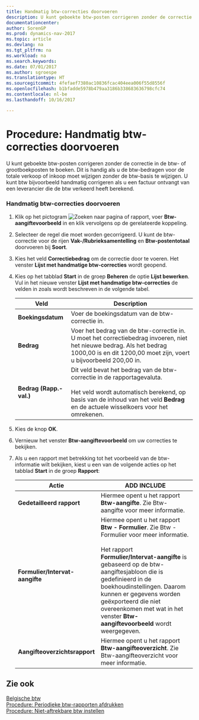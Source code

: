 ```yaml
---
title: Handmatig btw-correcties doorvoeren
description: U kunt geboekte btw-posten corrigeren zonder de correctie in de btw- of grootboekposten te boeken. Dit is handig als u de btw-bedragen voor de totale verkoop of inkoop moet wijzigen zonder de btw-basis te wijzigen. U kunt btw bijvoorbeeld handmatig corrigeren als u een factuur ontvangt van een leverancier die de btw verkeerd heeft berekend.
documentationcenter: 
author: SorenGP
ms.prod: dynamics-nav-2017
ms.topic: article
ms.devlang: na
ms.tgt_pltfrm: na
ms.workload: na
ms.search.keywords: 
ms.date: 07/01/2017
ms.author: sgroespe
ms.translationtype: HT
ms.sourcegitcommit: 4fefaef7380ac10836fcac404eea006f55d8556f
ms.openlocfilehash: b1bfadde5978b479aa3186b338683636798cfc74
ms.contentlocale: nl-be
ms.lasthandoff: 10/16/2017

---
```

# <a name="how-to-make-manual-corrections-to-vat"></a>Procedure: Handmatig btw-correcties doorvoeren
U kunt geboekte btw-posten corrigeren zonder de correctie in de btw- of grootboekposten te boeken. Dit is handig als u de btw-bedragen voor de totale verkoop of inkoop moet wijzigen zonder de btw-basis te wijzigen. U kunt btw bijvoorbeeld handmatig corrigeren als u een factuur ontvangt van een leverancier die de btw verkeerd heeft berekend.  
  
### <a name="to-make-manual-corrections-to-vat"></a>Handmatig btw-correcties doorvoeren  
  
1.  Klik op het pictogram ![Zoeken naar pagina of rapport](media/ui-search/search_small.png "Pictogram Zoeken naar pagina of rapport"), voer **Btw-aangiftevoorbeeld** in en klik vervolgens op de gerelateerde koppeling.  
  
2.  Selecteer de regel die moet worden gecorrigeerd. U kunt de btw-correctie voor de rijen **Vak-/Rubrieksamentelling** en **Btw-postentotaal** doorvoeren bij **Soort**.  
  
3.  Kies het veld **Correctiebedrag** om de correctie door te voeren. Het venster **Lijst met handmatige btw-correcties** wordt geopend.  
  
4.  Kies op het tabblad **Start** in de groep **Beheren** de optie **Lijst bewerken**. Vul in het nieuwe venster **Lijst met handmatige btw-correcties** de velden in zoals wordt beschreven in de volgende tabel.  
  
    |Veld|Description|  
    |---------------------------------|---------------------------------------|  
    |**Boekingsdatum**|Voer de boekingsdatum van de btw-correctie in.|  
    |**Bedrag**|Voer het bedrag van de btw-correctie in. U moet het correctiebedrag invoeren, niet het nieuwe bedrag. Als het bedrag 1000,00 is en dit 1200,00 moet zijn, voert u bijvoorbeeld 200,00 in.|  
    |**Bedrag (Rapp.-val.)**|Dit veld bevat het bedrag van de btw-correctie in de rapportagevaluta.<br /><br /> Het veld wordt automatisch berekend, op basis van de inhoud van het veld **Bedrag** en de actuele wisselkoers voor het omrekenen.|  
  
5.  Kies de knop **OK**.  
  
6.  Vernieuw het venster **Btw-aangiftevoorbeeld** om uw correcties te bekijken.  
  
7.  Als u een rapport met betrekking tot het voorbeeld van de btw-informatie wilt bekijken, kiest u een van de volgende acties op het tabblad **Start** in de groep **Rapport**:  
  
    |Actie|ADD INCLUDE<!--[!INCLUDE[bp_tabledescription](../../includes/bp_tabledescription_md.md)]-->|  
    |------------|---------------------------------------|  
    |**Gedetailleerd rapport**|Hiermee opent u het rapport **Btw-aangifte**. Zie Btw-aangifte voor meer informatie.|  
    |**Formulier/Intervat-aangifte**|Hiermee opent u het rapport **Btw - Formulier**. Zie Btw - Formulier voor meer informatie.<br /><br /> Het rapport **Formulier/Intervat-aangifte** is gebaseerd op de btw-aangiftesjabloon die is gedefinieerd in de boekhoudinstellingen. Daarom kunnen er gegevens worden geëxporteerd die niet overeenkomen met wat in het venster **Btw-aangiftevoorbeeld** wordt weergegeven.|  
    |**Aangifteoverzichtsrapport**|Hiermee opent u het rapport **Btw-aangifteoverzicht**. Zie Btw-aangifteoverzicht voor meer informatie.|  
  
## <a name="see-also"></a>Zie ook  
 [Belgische btw](belgian-vat.md)   
 [Procedure: Periodieke btw-rapporten afdrukken](how-to-print-periodic-vat-reports.md)   
 [Procedure: Niet-aftrekbare btw instellen](how-to-set-up-non-deductible-vat.md)
